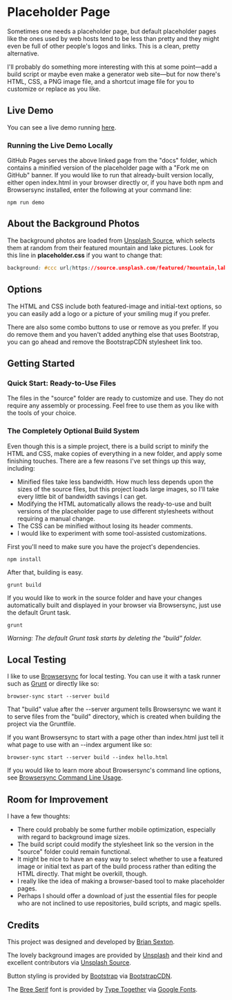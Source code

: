 # Placeholder Page

Sometimes one needs a placeholder page, but default placeholder pages like the ones used by web hosts tend to be less than pretty and they might even be full of other people's logos and links. This is a clean, pretty alternative.

I'll probably do something more interesting with this at some point—add a build script or maybe even make a generator web site—but for now there's HTML, CSS, a PNG image file, and a shortcut image file for you to customize or replace as you like.

## Live Demo

You can see a live demo running [here](https://bdsexton.github.io/placeholder-page/ "Placeholder Page").

### Running the Live Demo Locally

GitHub Pages serves the above linked page from the "docs" folder, which contains a minified version of the placeholder page with a "Fork me on GitHub" banner. If you would like to run that already-built version locally, either open index.html in your browser directly or, if you have both npm and Browsersync installed, enter the following at your command line:

```shell
npm run demo
```

## About the Background Photos

The background photos are loaded from [Unsplash Source](https://source.unsplash.com/ "Unsplash Source | A Simple API for Embedding Free Photos from Unsplash"), which selects them at random from their featured mountain and lake pictures. Look for this line in **placeholder.css** if you want to change that:

```css
background: #ccc url(https://source.unsplash.com/featured/?mountain,lake) center center/cover fixed;
```

## Options

The HTML and CSS include both featured-image and initial-text options, so you can easily add a logo or a picture of your smiling mug if you prefer.

There are also some combo buttons to use or remove as you prefer. If you do remove them and you haven't added anything else that uses Bootstrap, you can go ahead and remove the BootstrapCDN stylesheet link too.

## Getting Started

### Quick Start: Ready-to-Use Files

The files in the "source" folder are ready to customize and use. They do not require any assembly or processing. Feel free to use them as you like with the tools of your choice.

### The Completely Optional Build System

Even though this is a simple project, there is a build script to minify the HTML and CSS, make copies of everything in a new folder, and apply some finishing touches. There are a few reasons I've set things up this way, including:

* Minified files take less bandwidth. How much less depends upon the sizes of the source files, but this project loads large images, so I'll take every little bit of bandwidth savings I can get.
* Modifying the HTML automatically allows the ready-to-use and built versions of the placeholder page to use different stylesheets without requiring a manual change.
* The CSS can be minified without losing its header comments.
* I would like to experiment with some tool-assisted customizations.

First you'll need to make sure you have the project's dependencies.

```shell
npm install
```

After that, building is easy.

```shell
grunt build
```

If you would like to work in the source folder and have your changes automatically built and displayed in your browser via Browsersync, just use the default Grunt task.

```shell
grunt
```

*Warning: The default Grunt task starts by deleting the "build" folder.*

## Local Testing

I like to use [Browsersync](https://browsersync.io/ "Browsersync - Time-saving synchronised browser testing") for local testing. You can use it with a task runner such as [Grunt](https://gruntjs.com/ "Grunt: The JavaScript Task Runner") or directly like so:

```shell
browser-sync start --server build
```

That "build" value after the --server argument tells Browsersync we want it to serve files from the "build" directory, which is created when building the project via the Gruntfile.

If you want Browsersync to start with a page other than index.html just tell it what page to use with an --index argument like so:

```shell
browser-sync start --server build --index hello.html
```

If you would like to learn more about Browsersync's command line options, see [Browsersync Command Line Usage](https://browsersync.io/docs/command-line "Browsersync Command Line Usage").

## Room for Improvement

I have a few thoughts:

* There could probably be some further mobile optimization, especially with regard to background image sizes.
* The build script could modify the stylesheet link so the version in the "source" folder could remain functional.
* It might be nice to have an easy way to select whether to use a featured image or initial text as part of the build process rather than editing the HTML directly. That might be overkill, though.
* I really like the idea of making a browser-based tool to make placeholder pages.
* Perhaps I should offer a download of just the essential files for people who are not inclined to use repositories, build scripts, and magic spells.

## Credits

This project was designed and developed by [Brian Sexton](https://briansexton.com/).

The lovely background images are provided by [Unsplash](https://unsplash.com/ "Unsplash | Beautiful Free Photo Community") and their kind and excellent contributors via [Unsplash Source](https://source.unsplash.com/ "Unsplash Source | A Simple API for Embedding Free Photos from Unsplash").

Button styling is provided by [Bootstrap](https://getbootstrap.com/) via [BootstrapCDN](https://www.bootstrapcdn.com/ "Quick Start · BootstrapCDN by MaxCDN").

The [Bree Serif](https://fonts.google.com/specimen/Bree+Serif "Bree Serif - Google Fonts") font is provided by [Type Together](http://www.type-together.com/ "Type Together : High quality fonts and custom type design") via [Google Fonts](https://fonts.google.com/).